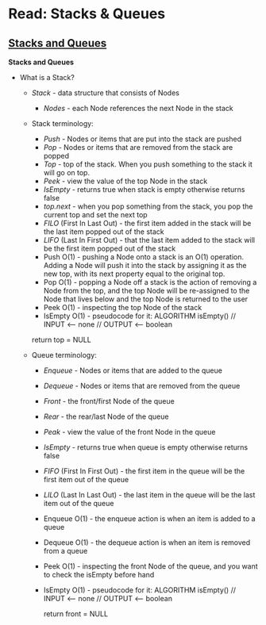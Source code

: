 # Read: Stacks & Queues

## [Stacks and Queues](https://codefellows.github.io/common_curriculum/data_structures_and_algorithms/Code_401/class-10/resources/stacks_and_queues.html)

**Stacks and Queues**
* What is a Stack?
  - *Stack* - data structure that consists of Nodes
    * *Nodes* - each Node references the next Node in the stack
  - Stack terminology:
    * *Push* - Nodes or items that are put into the stack are pushed
    * *Pop* - Nodes or items that are removed from the stack are popped
    * *Top* - top of the stack. When you push something to the stack it will go on top.
    * *Peek* - view the value of the top Node in the stack
    * *IsEmpty* - returns true when stack is empty otherwise returns false
    * *top.next* -  when you pop something from the stack, you pop the current top and set the next top
    * *FILO* (First In Last Out) - the first item added in the stack will be the last item popped out of the stack
    * *LIFO* (Last In First Out) - that the last item added to the stack will be the first item popped out of the stack
    * Push O(1) - pushing a Node onto a stack is an O(1) operation. Adding a Node will push it into the stack by assigning it as the new top, with its next property equal to the original top.
    * Pop O(1) - popping a Node off a stack is the action of removing a Node from the top, and the top Node will be re-assigned to the Node that lives below and the top Node is returned to the user
    * Peek O(1) - inspecting the top Node of the stack
    * IsEmpty O(1) - pseudocode for it: 
      ALGORITHM isEmpty()
     // INPUT <-- none
     // OUTPUT <-- boolean

     return top = NULL

  - Queue terminology:
    * *Enqueue* - Nodes or items that are added to the queue
    * *Dequeue* - Nodes or items that are removed from the queue
    * *Front* - the front/first Node of the queue
    * *Rear* - the rear/last Node of the queue
    * *Peak* - view the value of the front Node in the queue
    * *IsEmpty* - returns true when queue is empty otherwise returns false
    * *FIFO* (First In First Out) - the first item in the queue will be the first item out of the queue
    * *LILO* (Last In Last Out) - the last item in the queue will be the last item out of the queue
    * Enqueue O(1) - the enqueue action is when an item is added to a queue
    * Dequeue O(1) - the dequeue action is when an item is removed from a queue
    * Peek O(1) - inspecting the front Node of the queue, and you want to check the isEmpty before hand
    * IsEmpty O(1) - pseudocode for it:
      ALGORITHM isEmpty()
      // INPUT <-- none
      // OUTPUT <-- boolean

      return front = NULL

